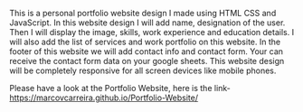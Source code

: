 


This is a personal portfolio website design I made using HTML CSS and JavaScript. In this website design I will add name, designation of the user. Then I will display the image, skills, work experience and education details. I will also add the list of services and work portfolio on this website. In the footer of this website we will add contact info and contact form. Your can receive the contact form data on your google sheets.
This website design will be completely responsive for all screen devices like mobile phones.


Please have a look at the Portfolio Website,  here is the link- https://marcovcarreira.github.io/Portfolio-Website/
